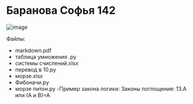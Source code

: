 # Баранова Софья 142 

![image](https://user-images.githubusercontent.com/114420047/192935547-683ec55a-1b99-4a90-bf98-0cea3c6d3723.png)

 Файлы:
 - markdown.pdf 
- таблица умножения .py
- сиcтемы счислений.xlsx
- перевод в 10.py
- морзе.xlsx
- Фибоначи.py
- морзе питон.py
-Пример закона логики:
Законы поглощения:
13.А или (А и В)=А
